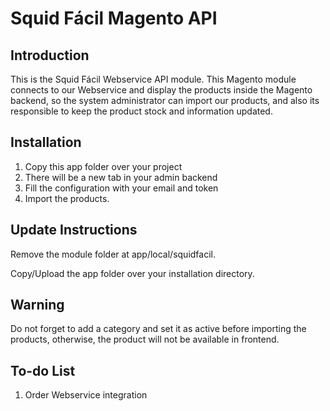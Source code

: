 Squid Fácil Magento API
=======

Introduction
------------
This is the Squid Fácil Webservice API module. This Magento module connects to
our Webservice and display the products inside the Magento backend, so the 
system administrator can import our products, and also its responsible to keep 
the product stock and information updated.


Installation
------------
1. Copy this app folder over your project
2. There will be a new tab in your admin backend
3. Fill the configuration with your email and token
4. Import the products.

Update Instructions
-------------------
Remove the module folder at app/local/squidfacil.

Copy/Upload the app folder over your installation directory.

Warning
-------
Do not forget to add a category and set it as active before importing the products,
otherwise, the product will not be available in frontend.


To-do List
----------
1. Order Webservice integration

